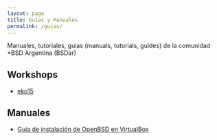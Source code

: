 ```yaml
---
layout: page
title: Guías y Manuales
permalink: /guias/
---
```


Manuales, tutoriales, guias (manuals, tutorials, guides) de la comunidad \*BSD Argentina (BSDar)

## Workshops
* [eko15](https://github.com/bsdar/man/tree/master/workshops/eko15)

## Manuales
* [Guía de instalación de OpenBSD en VirtualBox](https://github.com/bsdar/man/tree/master/installhttps://github.com/bsdar/man/tree/master/install)
